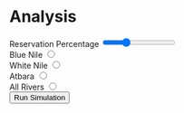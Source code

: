 # Analysis
<div class="controls">
    <label for="reserve-selection">Reservation Percentage</label>
    <input id="reserve-selection" type="range" min="0" max="100" step="10" value="30" class="slider">
    <br />
    <label for="river-selection-blue">Blue Nile</label>
    <input id="river-selection-blue" type="radio" class="radio">
    <br />
    <label for="river-selection-white">White Nile</label>
    <input id="river-selection-white" type="radio" class="radio">
    <br />
    <label for="river-selection-atbara">Atbara</label>
    <input id="river-selection-atbara" type="radio" class="radio">
    <br />
    <label for="river-selection-all">All Rivers</label>
    <input id="river-selection-all" type="radio" class="radio">
    <br />
    <button id="update-button">Run Simulation</button>
</div>